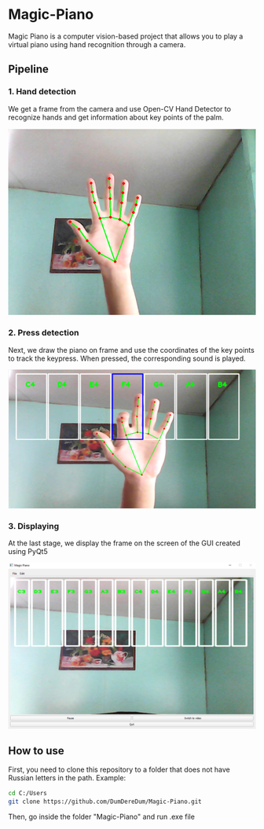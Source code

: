 # Magic-Piano

Magic Piano is a computer vision-based project that allows you to play a virtual piano using hand recognition through a camera.

## Pipeline

### 1. Hand detection

We get a frame from the camera and use Open-CV Hand Detector to recognize hands and get information about key points of the palm.

![](src/docs/hand.png)

### 2. Press detection

Next, we draw the piano on frame and use the coordinates of the key points to track the keypress. When pressed, the corresponding sound is played.

![](src/docs/press.png)

### 3. Displaying

At the last stage, we display the frame on the screen of the GUI created using PyQt5

![](src/docs/gui.png)

## How to use

First, you need to clone this repository to a folder that does not have Russian letters in the path.
Example:
```bash
cd C:/Users
git clone https://github.com/DumDereDum/Magic-Piano.git
```
Then, go inside the folder "Magic-Piano" and run .exe file
